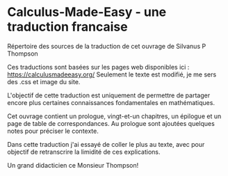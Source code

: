 # Calculus-Made-Easy - une traduction francaise
Répertoire des sources de la traduction de cet ouvrage de Silvanus P Thompson

Ces traductions sont basées sur les pages web disponibles ici : https://calculusmadeeasy.org/
Seulement le texte est modifié, je me sers des .css et image du site. 

L'objectif de cette traduction est uniquement de permettre de partager encore plus certaines connaissances fondamentales en mathématiques.

Cet ouvrage contient un prologue, vingt-et-un chapitres, un épilogue et un page de table de correspondances. Au prologue sont ajoutées quelques notes pour préciser le contexte. 

Dans cette traduction j'ai essayé de coller le plus au texte, avec pour objectif de retranscrire la limidité de ces explications. 

Un grand didacticien ce Monsieur Thompson!
